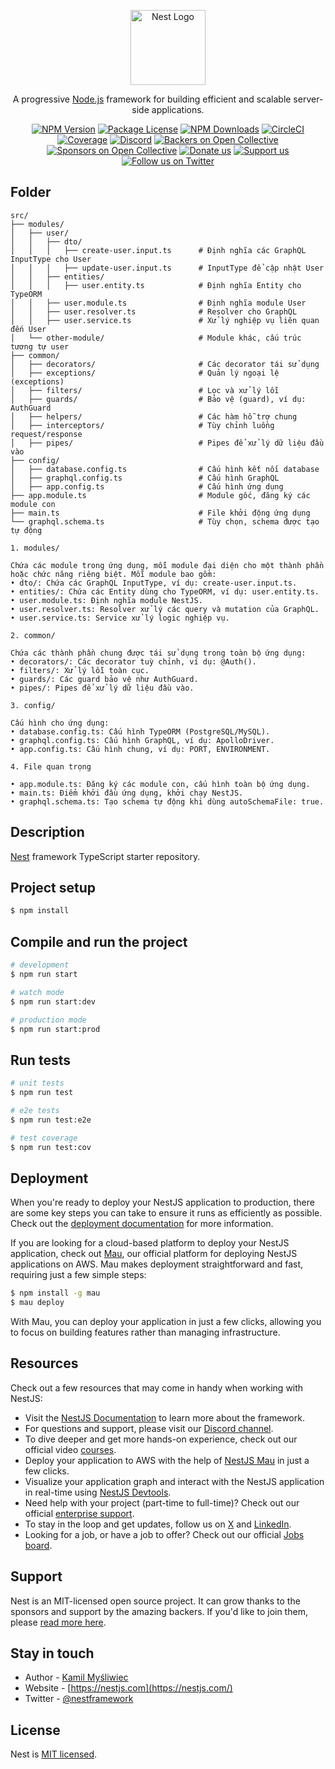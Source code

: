 <p align="center">
  <a href="http://nestjs.com/" target="blank"><img src="https://nestjs.com/img/logo-small.svg" width="120" alt="Nest Logo" /></a>
</p>

[circleci-image]: https://img.shields.io/circleci/build/github/nestjs/nest/master?token=abc123def456
[circleci-url]: https://circleci.com/gh/nestjs/nest

  <p align="center">A progressive <a href="http://nodejs.org" target="_blank">Node.js</a> framework for building efficient and scalable server-side applications.</p>
    <p align="center">
<a href="https://www.npmjs.com/~nestjscore" target="_blank"><img src="https://img.shields.io/npm/v/@nestjs/core.svg" alt="NPM Version" /></a>
<a href="https://www.npmjs.com/~nestjscore" target="_blank"><img src="https://img.shields.io/npm/l/@nestjs/core.svg" alt="Package License" /></a>
<a href="https://www.npmjs.com/~nestjscore" target="_blank"><img src="https://img.shields.io/npm/dm/@nestjs/common.svg" alt="NPM Downloads" /></a>
<a href="https://circleci.com/gh/nestjs/nest" target="_blank"><img src="https://img.shields.io/circleci/build/github/nestjs/nest/master" alt="CircleCI" /></a>
<a href="https://coveralls.io/github/nestjs/nest?branch=master" target="_blank"><img src="https://coveralls.io/repos/github/nestjs/nest/badge.svg?branch=master#9" alt="Coverage" /></a>
<a href="https://discord.gg/G7Qnnhy" target="_blank"><img src="https://img.shields.io/badge/discord-online-brightgreen.svg" alt="Discord"/></a>
<a href="https://opencollective.com/nest#backer" target="_blank"><img src="https://opencollective.com/nest/backers/badge.svg" alt="Backers on Open Collective" /></a>
<a href="https://opencollective.com/nest#sponsor" target="_blank"><img src="https://opencollective.com/nest/sponsors/badge.svg" alt="Sponsors on Open Collective" /></a>
  <a href="https://paypal.me/kamilmysliwiec" target="_blank"><img src="https://img.shields.io/badge/Donate-PayPal-ff3f59.svg" alt="Donate us"/></a>
    <a href="https://opencollective.com/nest#sponsor"  target="_blank"><img src="https://img.shields.io/badge/Support%20us-Open%20Collective-41B883.svg" alt="Support us"></a>
  <a href="https://twitter.com/nestframework" target="_blank"><img src="https://img.shields.io/twitter/follow/nestframework.svg?style=social&label=Follow" alt="Follow us on Twitter"></a>
</p>
  <!--[![Backers on Open Collective](https://opencollective.com/nest/backers/badge.svg)](https://opencollective.com/nest#backer)
  [![Sponsors on Open Collective](https://opencollective.com/nest/sponsors/badge.svg)](https://opencollective.com/nest#sponsor)-->

## Folder

```
src/
├── modules/
│   ├── user/
│   │   ├── dto/
│   │   │   ├── create-user.input.ts      # Định nghĩa các GraphQL InputType cho User
│   │   │   ├── update-user.input.ts      # InputType để cập nhật User
│   │   ├── entities/
│   │   │   ├── user.entity.ts            # Định nghĩa Entity cho TypeORM
│   │   ├── user.module.ts                # Định nghĩa module User
│   │   ├── user.resolver.ts              # Resolver cho GraphQL
│   │   ├── user.service.ts               # Xử lý nghiệp vụ liên quan đến User
│   └── other-module/                     # Module khác, cấu trúc tương tự user
├── common/
│   ├── decorators/                       # Các decorator tái sử dụng
│   ├── exceptions/                       # Quản lý ngoại lệ (exceptions)
│   ├── filters/                          # Lọc và xử lý lỗi
│   ├── guards/                           # Bảo vệ (guard), ví dụ: AuthGuard
│   ├── helpers/                          # Các hàm hỗ trợ chung
│   ├── interceptors/                     # Tùy chỉnh luồng request/response
│   ├── pipes/                            # Pipes để xử lý dữ liệu đầu vào
├── config/
│   ├── database.config.ts                # Cấu hình kết nối database
│   ├── graphql.config.ts                 # Cấu hình GraphQL
│   ├── app.config.ts                     # Cấu hình ứng dụng
├── app.module.ts                         # Module gốc, đăng ký các module con
├── main.ts                               # File khởi động ứng dụng
└── graphql.schema.ts                     # Tùy chọn, schema được tạo tự động

1. modules/

Chứa các module trong ứng dụng, mỗi module đại diện cho một thành phần hoặc chức năng riêng biệt. Mỗi module bao gồm:
• dto/: Chứa các GraphQL InputType, ví dụ: create-user.input.ts.
• entities/: Chứa các Entity dùng cho TypeORM, ví dụ: user.entity.ts.
• user.module.ts: Định nghĩa module NestJS.
• user.resolver.ts: Resolver xử lý các query và mutation của GraphQL.
• user.service.ts: Service xử lý logic nghiệp vụ.

2. common/

Chứa các thành phần chung được tái sử dụng trong toàn bộ ứng dụng:
• decorators/: Các decorator tuỳ chỉnh, ví dụ: @Auth().
• filters/: Xử lý lỗi toàn cục.
• guards/: Các guard bảo vệ như AuthGuard.
• pipes/: Pipes để xử lý dữ liệu đầu vào.

3. config/

Cấu hình cho ứng dụng:
• database.config.ts: Cấu hình TypeORM (PostgreSQL/MySQL).
• graphql.config.ts: Cấu hình GraphQL, ví dụ: ApolloDriver.
• app.config.ts: Cấu hình chung, ví dụ: PORT, ENVIRONMENT.

4. File quan trọng

• app.module.ts: Đăng ký các module con, cấu hình toàn bộ ứng dụng.
• main.ts: Điểm khởi đầu ứng dụng, khởi chạy NestJS.
• graphql.schema.ts: Tạo schema tự động khi dùng autoSchemaFile: true.
```

## Description

[Nest](https://github.com/nestjs/nest) framework TypeScript starter repository.

## Project setup

```bash
$ npm install
```

## Compile and run the project

```bash
# development
$ npm run start

# watch mode
$ npm run start:dev

# production mode
$ npm run start:prod
```

## Run tests

```bash
# unit tests
$ npm run test

# e2e tests
$ npm run test:e2e

# test coverage
$ npm run test:cov
```

## Deployment

When you're ready to deploy your NestJS application to production, there are some key steps you can take to ensure it runs as efficiently as possible. Check out the [deployment documentation](https://docs.nestjs.com/deployment) for more information.

If you are looking for a cloud-based platform to deploy your NestJS application, check out [Mau](https://mau.nestjs.com), our official platform for deploying NestJS applications on AWS. Mau makes deployment straightforward and fast, requiring just a few simple steps:

```bash
$ npm install -g mau
$ mau deploy
```

With Mau, you can deploy your application in just a few clicks, allowing you to focus on building features rather than managing infrastructure.

## Resources

Check out a few resources that may come in handy when working with NestJS:

- Visit the [NestJS Documentation](https://docs.nestjs.com) to learn more about the framework.
- For questions and support, please visit our [Discord channel](https://discord.gg/G7Qnnhy).
- To dive deeper and get more hands-on experience, check out our official video [courses](https://courses.nestjs.com/).
- Deploy your application to AWS with the help of [NestJS Mau](https://mau.nestjs.com) in just a few clicks.
- Visualize your application graph and interact with the NestJS application in real-time using [NestJS Devtools](https://devtools.nestjs.com).
- Need help with your project (part-time to full-time)? Check out our official [enterprise support](https://enterprise.nestjs.com).
- To stay in the loop and get updates, follow us on [X](https://x.com/nestframework) and [LinkedIn](https://linkedin.com/company/nestjs).
- Looking for a job, or have a job to offer? Check out our official [Jobs board](https://jobs.nestjs.com).

## Support

Nest is an MIT-licensed open source project. It can grow thanks to the sponsors and support by the amazing backers. If you'd like to join them, please [read more here](https://docs.nestjs.com/support).

## Stay in touch

- Author - [Kamil Myśliwiec](https://twitter.com/kammysliwiec)
- Website - [https://nestjs.com](https://nestjs.com/)
- Twitter - [@nestframework](https://twitter.com/nestframework)

## License

Nest is [MIT licensed](https://github.com/nestjs/nest/blob/master/LICENSE).
